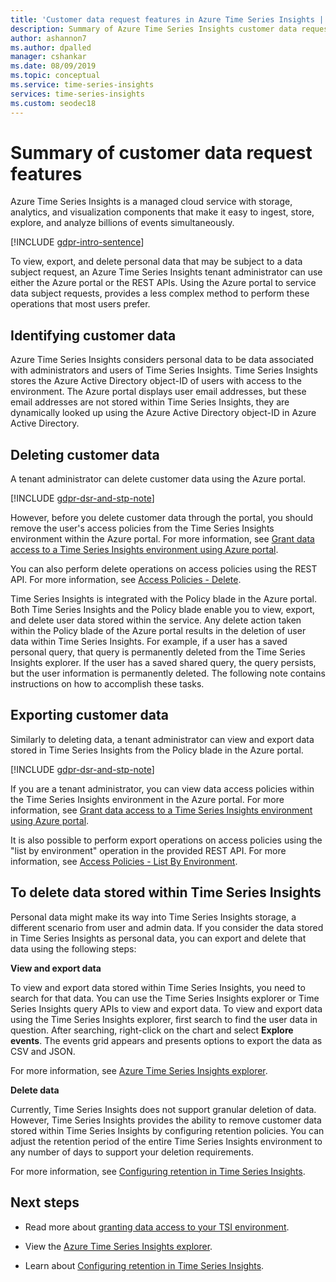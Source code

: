 ```yaml
---
title: 'Customer data request features​ in Azure Time Series Insights | Microsoft Docs'
description: Summary of Azure Time Series Insights customer data request features.
author: ashannon7
ms.author: dpalled
manager: cshankar
ms.date: 08/09/2019
ms.topic: conceptual
ms.service: time-series-insights
services: time-series-insights
ms.custom: seodec18
---
```


# Summary of customer data request features

Azure Time Series Insights is a managed cloud service with storage, analytics, and visualization components that make it easy to ingest, store, explore, and analyze billions of events simultaneously.

[!INCLUDE [gdpr-intro-sentence](../../includes/gdpr-intro-sentence.md)]

To view, export, and delete personal data that may be subject to a data subject request, an Azure Time Series Insights tenant administrator can use either the Azure portal or the REST APIs. Using the Azure  portal to service data subject requests, provides a less complex method to perform these operations that most users prefer.

## Identifying customer data

Azure Time Series Insights considers personal data to be data associated with administrators and users of Time Series Insights. Time Series Insights stores the Azure Active Directory object-ID of users with access to the environment. The Azure portal displays user email addresses, but these email addresses are not stored within Time Series Insights, they are dynamically looked up using the Azure Active Directory object-ID in Azure Active Directory.

## Deleting customer data

A tenant administrator can delete customer data using the Azure portal.

[!INCLUDE [gdpr-dsr-and-stp-note](../../includes/gdpr-dsr-and-stp-note.md)]

However, before you delete customer data through the portal, you should remove the user's access policies from the Time Series Insights environment within the Azure portal. For more information, see [Grant data access to a Time Series Insights environment using Azure portal](time-series-insights-data-access.md).

You can also perform delete operations on access policies using the REST API. For more information, see [Access Policies - Delete](https://docs.microsoft.com/rest/api/time-series-insights/management/accesspolicies/delete).

Time Series Insights is integrated with the Policy blade in the Azure portal. Both Time Series Insights and the Policy blade enable you to view, export, and delete user data stored within the service. Any delete action taken within the Policy blade of the Azure portal results in the deletion of user data within Time Series Insights. For example, if a user has a saved personal query, that query is permanently deleted from the Time Series Insights explorer. If the user has a saved shared query, the query persists, but the user information is permanently deleted. The following note contains instructions on how to accomplish these tasks.

## Exporting customer data

Similarly to deleting data, a tenant administrator can view and export data stored in Time Series Insights from the Policy blade in the Azure portal.

[!INCLUDE [gdpr-dsr-and-stp-note](../../includes/gdpr-dsr-and-stp-note.md)]

If you are a tenant administrator, you can view data access policies within the Time Series Insights environment in the Azure portal. For more information, see [Grant data access to a Time Series Insights environment using Azure portal](time-series-insights-data-access.md).

It is also possible to perform export operations on access policies using the "list by environment" operation in the provided REST API. For more information, see [Access Policies - List By Environment](https://docs.microsoft.com/rest/api/time-series-insights/management/accesspolicies/listbyenvironment).

## To delete data stored within Time Series Insights

Personal data might make its way into Time Series Insights storage, a different scenario from user and admin data. If you consider the data stored in Time Series Insights as personal data, you can export and delete that data using the following steps:

**View and export data**

To view and export data stored within Time Series Insights, you need to search for that data. You can use the Time Series Insights explorer or Time Series Insights query APIs to view and export data. To view and export data using the Time Series Insights explorer, first search to find the user data in question. After searching, right-click on the chart and select **Explore events**. The events grid appears and presents options to export the data as CSV and JSON.

For more information, see [Azure Time Series Insights explorer](time-series-insights-explorer.md).

**Delete data**

Currently, Time Series Insights does not support granular deletion of data. However, Time Series Insights provides the ability to remove customer data stored within Time Series Insights by configuring retention policies. You can adjust the retention period of the entire Time Series Insights environment to any number of days to support your deletion requirements.

For more information, see [Configuring retention in Time Series Insights](time-series-insights-how-to-configure-retention.md).

## Next steps

* Read more about [granting data access to your TSI environment](./time-series-insights-data-access.md).

* View the [Azure Time Series Insights explorer](time-series-insights-explorer.md).

* Learn about [Configuring retention in Time Series Insights](time-series-insights-how-to-configure-retention.md).